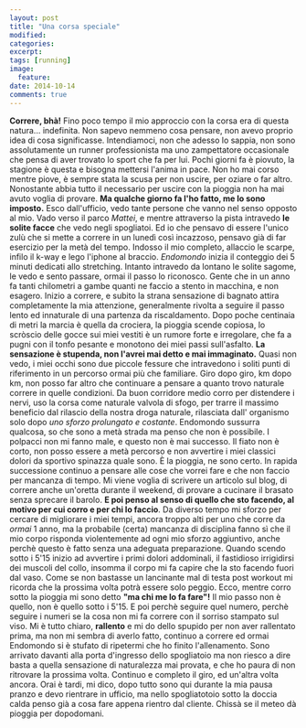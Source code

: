 ```yaml
---
layout: post
title: "Una corsa speciale"
modified:
categories: 
excerpt:
tags: [running]
image:
  feature:
date: 2014-10-14
comments: true
---
```


**Correre, bhà!** Fino poco tempo il mio approccio con la corsa era di questa natura... indefinita. Non sapevo nemmeno cosa pensare, non avevo proprio idea di cosa significasse. Intendiamoci, non che adesso lo sappia, non sono assolutamente un runner professionista ma uno zampettatore occasionale che pensa di aver trovato lo sport che fa per lui. Pochi giorni fa è piovuto, la stagione è questa e bisogna mettersi l'anima in pace. Non ho mai corso mentre piove, è sempre stata la scusa per non uscire, per oziare o far altro. Nonostante abbia tutto il necessario per uscire con la pioggia non ha mai avuto voglia di provare. **Ma qualche giorno fa l'ho fatto, me lo sono imposto.** Esco dall'ufficio, vedo tante persone che vanno nel senso opposto al mio. Vado verso il parco _Mattei_, e mentre attraverso la pista intravedo **le solite facce** che vedo negli spogliatoi. Ed io che pensavo di essere l'unico zulù che si mette a correre in un lunedì così incazzoso, pensavo già di far esercizio per la metà del tempo. Indosso il mio completo, allaccio le scarpe, infilo il k-way e lego l'iphone al braccio. _Endomondo_ inizia il conteggio dei 5 minuti dedicati allo stretching. Intanto intravedo da lontano le solite sagome, le vedo e sento passare, ormai il passo lo riconosco. Gente che in un anno fa tanti chilometri a gambe quanti ne faccio a stento in macchina, e non esagero. Inizio a correre, e subito la strana sensazione di bagnato attira completamente la mia attenzione, generalmente rivolta a seguire il passo lento ed innaturale di una partenza da riscaldamento. Dopo poche centinaia di metri la marcia è quella da crociera, la pioggia scende copiosa, lo scròscio delle gocce sui miei vestiti è un rumore forte e irregolare, che fa a pugni con il tonfo pesante e monotono dei miei passi sull'asfalto. **La sensazione è stupenda, non l'avrei mai detto e mai immaginato.** Quasi non vedo, i miei occhi sono due piccole fessure che intravedono i soliti punti di riferimento in un percorso ormai più che familiare. Giro dopo giro, km dopo km, non posso far altro che continuare a pensare a quanto trovo naturale correre in quelle condizioni. Da buon corridore medio corro per distendere i nervi, uso la corsa come naturale valvola di sfogo, per trarre il massimo beneficio dal rilascio della nostra droga naturale, rilasciata dall' organismo solo dopo _uno sforzo prolungato e costante_. Endomondo sussurra qualcosa, so che sono a metà strada ma penso che non è possibile. I polpacci non mi fanno male, e questo non è mai successo. Il fiato non è corto, non posso essere a metà percorso e non avvertire i miei classici dolori da sportivo spinazza quale sono. È la pioggia, ne sono certo. In rapida successione continuo a pensare alle cose che vorrei fare e che non faccio per mancanza di tempo. Mi viene voglia di scrivere un articolo sul blog, di correre anche un'oretta durante il weekend, di provare a cucinare il brasato senza sprecare il barolo. **E poi penso al senso di quello che sto facendo, al motivo per cui corro e per chi lo faccio**. Da diverso tempo mi sforzo per cercare di migliorare i miei tempi, ancora troppo alti per uno che corre da _ormai_ 1 anno, ma la probabile (certa) mancanza di disciplina fanno sì che il mio corpo risponda violentemente ad ogni mio sforzo aggiuntivo, anche perchè questo è fatto senza una adeguata preparazione. Quando scendo sotto i 5'15 inizio ad avvertire i primi dolori addominali, il fastidioso irrigidirsi dei muscoli del collo, insomma il corpo mi fa capire che la sto facendo fuori dal vaso. Come se non bastasse un lancinante mal di testa post workout mi ricorda che la prossima volta potrà essere solo peggio. Ecco, mentre corro sotto la pioggia mi sono detto **"ma chi me lo fa fare"!** Il mio passo non è quello, non è quello sotto i 5'15. E poi perchè seguire quel numero, perchè seguire i numeri se la cosa non mi fa correre con il sorriso stampato sul viso. Mi è tutto chiaro, **rallento** e mi do dello spupido per non aver rallentato prima, ma non mi sembra di averlo fatto, continuo a correre ed ormai Endomondo si è stufato di ripetermi che ho finito l'allenamento. Sono arrivato davanti alla porta d'ingresso dello spogliatoio ma non riesco a dire basta a quella sensazione di naturalezza mai provata, e che ho paura di non ritrovare la prossima volta. Continuo e completo il giro, ed un'altra volta ancora. Orai è tardi, mi dico, dopo tutto sono qui durante la mia pausa pranzo e devo rientrare in ufficio, ma nello spogliatotoio sotto la doccia calda penso già a cosa fare appena rientro dal cliente. Chissà se il meteo dà pioggia per dopodomani.



